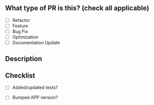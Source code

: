 ## What type of PR is this? (check all applicable)

- [ ] Refactor
- [ ] Feature
- [ ] Bug Fix
- [ ] Optimization
- [ ] Documentation Update

## Description

## Checklist

- [ ] Added/updated tests?
- [ ] Bumped APP version?

